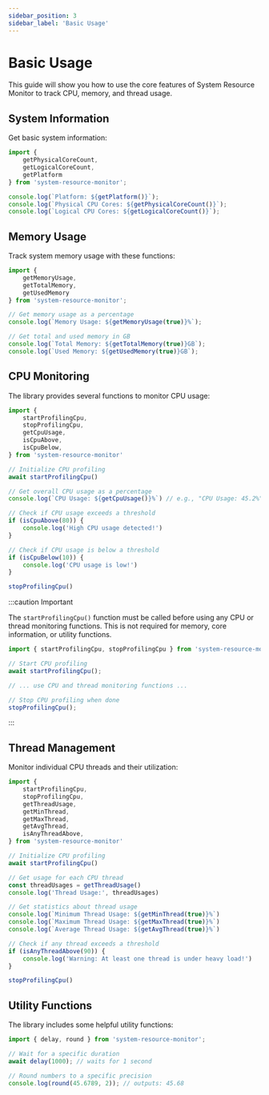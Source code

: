 ```yaml
---
sidebar_position: 3
sidebar_label: 'Basic Usage'
---
```


# Basic Usage

This guide will show you how to use the core features of System Resource Monitor to track CPU, memory, and thread usage.

## System Information

Get basic system information:

```javascript
import {
	getPhysicalCoreCount,
	getLogicalCoreCount,
	getPlatform
} from 'system-resource-monitor';

console.log(`Platform: ${getPlatform()}`);
console.log(`Physical CPU Cores: ${getPhysicalCoreCount()}`);
console.log(`Logical CPU Cores: ${getLogicalCoreCount()}`);
```

## Memory Usage

Track system memory usage with these functions:

```javascript
import {
	getMemoryUsage,
	getTotalMemory,
	getUsedMemory
} from 'system-resource-monitor';

// Get memory usage as a percentage
console.log(`Memory Usage: ${getMemoryUsage(true)}%`);

// Get total and used memory in GB
console.log(`Total Memory: ${getTotalMemory(true)}GB`);
console.log(`Used Memory: ${getUsedMemory(true)}GB`);
```

## CPU Monitoring

The library provides several functions to monitor CPU usage:

```javascript
import {
	startProfilingCpu,
	stopProfilingCpu,
	getCpuUsage,
	isCpuAbove,
	isCpuBelow,
} from 'system-resource-monitor'

// Initialize CPU profiling
await startProfilingCpu()

// Get overall CPU usage as a percentage
console.log(`CPU Usage: ${getCpuUsage()}%`) // e.g., "CPU Usage: 45.2%"

// Check if CPU usage exceeds a threshold
if (isCpuAbove(80)) {
	console.log('High CPU usage detected!')
}

// Check if CPU usage is below a threshold
if (isCpuBelow(10)) {
	console.log('CPU usage is low!')
}

stopProfilingCpu()
```

:::caution Important

The `startProfilingCpu()` function must be called before using any CPU or thread monitoring functions. This is not required for memory, core information, or utility functions.

```javascript
import { startProfilingCpu, stopProfilingCpu } from 'system-resource-monitor';

// Start CPU profiling
await startProfilingCpu();

// ... use CPU and thread monitoring functions ...

// Stop CPU profiling when done
stopProfilingCpu();
```

:::

## Thread Management

Monitor individual CPU threads and their utilization:

```javascript
import {
	startProfilingCpu,
	stopProfilingCpu,
	getThreadUsage,
	getMinThread,
	getMaxThread,
	getAvgThread,
	isAnyThreadAbove,
} from 'system-resource-monitor'

// Initialize CPU profiling
await startProfilingCpu()

// Get usage for each CPU thread
const threadUsages = getThreadUsage()
console.log('Thread Usage:', threadUsages)

// Get statistics about thread usage
console.log(`Minimum Thread Usage: ${getMinThread(true)}%`)
console.log(`Maximum Thread Usage: ${getMaxThread(true)}%`)
console.log(`Average Thread Usage: ${getAvgThread(true)}%`)

// Check if any thread exceeds a threshold
if (isAnyThreadAbove(90)) {
	console.log('Warning: At least one thread is under heavy load!')
}

stopProfilingCpu()
```

## Utility Functions

The library includes some helpful utility functions:

```javascript
import { delay, round } from 'system-resource-monitor';

// Wait for a specific duration
await delay(1000); // waits for 1 second

// Round numbers to a specific precision
console.log(round(45.6789, 2)); // outputs: 45.68
```
